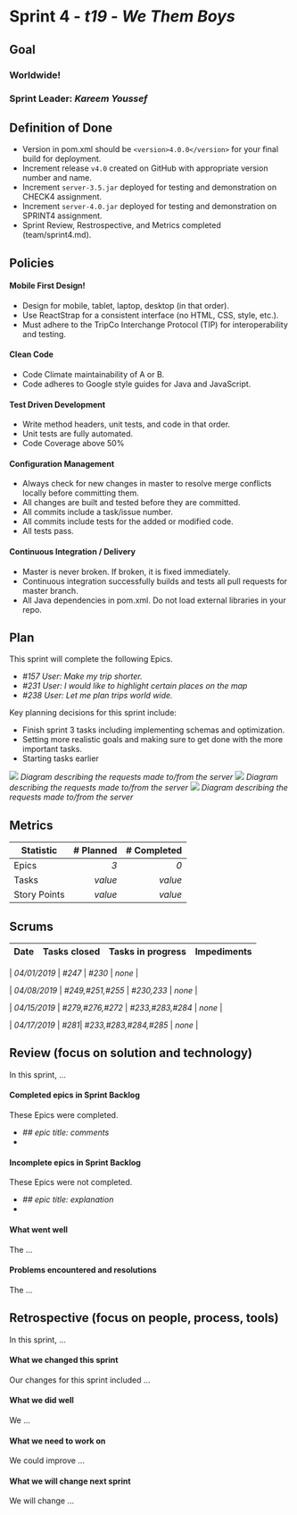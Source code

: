 # Sprint 4 - *t19* - *We Them Boys*

## Goal

### Worldwide!
### Sprint Leader: *Kareem Youssef*

## Definition of Done

* Version in pom.xml should be `<version>4.0.0</version>` for your final build for deployment.
* Increment release `v4.0` created on GitHub with appropriate version number and name.
* Increment `server-3.5.jar` deployed for testing and demonstration on CHECK4 assignment.
* Increment `server-4.0.jar` deployed for testing and demonstration on SPRINT4 assignment.
* Sprint Review, Restrospective, and Metrics completed (team/sprint4.md).


## Policies

#### Mobile First Design!
* Design for mobile, tablet, laptop, desktop (in that order).
* Use ReactStrap for a consistent interface (no HTML, CSS, style, etc.).
* Must adhere to the TripCo Interchange Protocol (TIP) for interoperability and testing.
#### Clean Code
* Code Climate maintainability of A or B.
* Code adheres to Google style guides for Java and JavaScript.
#### Test Driven Development
* Write method headers, unit tests, and code in that order.
* Unit tests are fully automated.
* Code Coverage above 50%
#### Configuration Management
* Always check for new changes in master to resolve merge conflicts locally before committing them.
* All changes are built and tested before they are committed.
* All commits include a task/issue number.
* All commits include tests for the added or modified code.
* All tests pass.
#### Continuous Integration / Delivery 
* Master is never broken.  If broken, it is fixed immediately.
* Continuous integration successfully builds and tests all pull requests for master branch.
* All Java dependencies in pom.xml.  Do not load external libraries in your repo. 


## Plan

This sprint will complete the following Epics.

* *#157 User: Make my trip shorter.*
* *#231 User: I would like to highlight certain places on the map*
* *#238 User: Let me plan trips world wide.*


Key planning decisions for this sprint include:
* Finish sprint 3 tasks including implementing schemas and optimization.
* Setting more realistic goals and making sure to get done with the more important tasks.
* Starting tasks earlier


![](https://github.com/csucs314s19/t19/blob/master/team/images/diagram.png)
*Diagram describing the requests made to/from the server* 
![](https://github.com/csucs314s19/t19/blob/master/team/images/clientheirarchy.png)
*Diagram describing the requests made to/from the server* 
![](https://github.com/csucs314s19/t19/blob/master/team/images/Sprint%204%20client%20diagram.png)
*Diagram describing the requests made to/from the server* 
   

## Metrics

| Statistic | # Planned | # Completed |
| --- | ---: | ---: |
| Epics | *3* | *0* |
| Tasks |  *value*   | *value* | 
| Story Points |  *value*  | *value* | 


## Scrums

| Date | Tasks closed  | Tasks in progress | Impediments |
| :--- | :--- | :--- | :--- |

| *04/01/2019* | *#247*  | *#230* | *none* |

| *04/08/2019* | *#249,#251,#255*  | *#230,233* | *none* | 

| *04/15/2019* | *#279,#276,#272* | *#233,#283,#284* | *none* |

| *04/17/2019* | *#281*| *#233,#283,#284,#285* | *none* |


## Review (focus on solution and technology)

In this sprint, ...

#### Completed epics in Sprint Backlog 

These Epics were completed.

* *## epic title: comments*
* 

#### Incomplete epics in Sprint Backlog 

These Epics were not completed.

* *## epic title: explanation*
*

#### What went well

The ...


#### Problems encountered and resolutions

The ...


## Retrospective (focus on people, process, tools)

In this sprint, ...

#### What we changed this sprint

Our changes for this sprint included ...

#### What we did well

We ...

#### What we need to work on

We could improve ...

#### What we will change next sprint 

We will change ...
